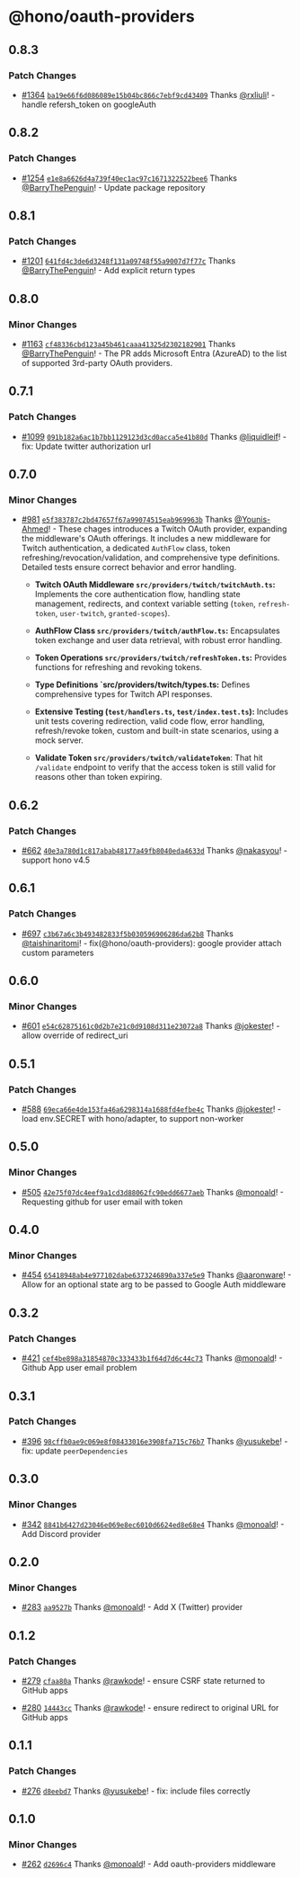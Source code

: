 # @hono/oauth-providers

## 0.8.3

### Patch Changes

- [#1364](https://github.com/honojs/middleware/pull/1364) [`ba19e66f6d086089e15b04bc866c7ebf9cd43409`](https://github.com/honojs/middleware/commit/ba19e66f6d086089e15b04bc866c7ebf9cd43409) Thanks [@rxliuli](https://github.com/rxliuli)! - handle refersh_token on googleAuth

## 0.8.2

### Patch Changes

- [#1254](https://github.com/honojs/middleware/pull/1254) [`e1e8a6626d4a739f40ec1ac97c1671322522bee6`](https://github.com/honojs/middleware/commit/e1e8a6626d4a739f40ec1ac97c1671322522bee6) Thanks [@BarryThePenguin](https://github.com/BarryThePenguin)! - Update package repository

## 0.8.1

### Patch Changes

- [#1201](https://github.com/honojs/middleware/pull/1201) [`641fd4c3de6d3248f131a09748f55a9007d7f77c`](https://github.com/honojs/middleware/commit/641fd4c3de6d3248f131a09748f55a9007d7f77c) Thanks [@BarryThePenguin](https://github.com/BarryThePenguin)! - Add explicit return types

## 0.8.0

### Minor Changes

- [#1163](https://github.com/honojs/middleware/pull/1163) [`cf48336cbd123a45b461caaa41325d2302182901`](https://github.com/honojs/middleware/commit/cf48336cbd123a45b461caaa41325d2302182901) Thanks [@BarryThePenguin](https://github.com/BarryThePenguin)! - The PR adds Microsoft Entra (AzureAD) to the list of supported 3rd-party OAuth providers.

## 0.7.1

### Patch Changes

- [#1099](https://github.com/honojs/middleware/pull/1099) [`091b182a6ac1b7bb1129123d3cd0acca5e41b80d`](https://github.com/honojs/middleware/commit/091b182a6ac1b7bb1129123d3cd0acca5e41b80d) Thanks [@liquidleif](https://github.com/liquidleif)! - fix: Update twitter authorization url

## 0.7.0

### Minor Changes

- [#981](https://github.com/honojs/middleware/pull/981) [`e5f383787c2bd47657f67a99074515eab969963b`](https://github.com/honojs/middleware/commit/e5f383787c2bd47657f67a99074515eab969963b) Thanks [@Younis-Ahmed](https://github.com/Younis-Ahmed)! - These chages introduces a Twitch OAuth provider, expanding the middleware's OAuth offerings. It includes a new middleware for Twitch authentication, a dedicated `AuthFlow` class, token refreshing/revocation/validation, and comprehensive type definitions. Detailed tests ensure correct behavior and error handling.

  - **Twitch OAuth Middleware `src/providers/twitch/twitchAuth.ts`:** Implements the core authentication flow, handling state management, redirects, and context variable setting (`token`, `refresh-token`, `user-twitch`, `granted-scopes`).

  - **AuthFlow Class `src/providers/twitch/authFlow.ts`:** Encapsulates token exchange and user data retrieval, with robust error handling.

  - **Token Operations `src/providers/twitch/refreshToken.ts`:** Provides functions for refreshing and revoking tokens.

  - **Type Definitions `src/providers/twitch/types.ts:** Defines comprehensive types for Twitch API responses.

  - **Extensive Testing (`test/handlers.ts`, `test/index.test.ts`):** Includes unit tests covering redirection, valid code flow, error handling, refresh/revoke token, custom and built-in state scenarios, using a mock server.

  - **Validate Token `src/providers/twitch/validateToken`**: That hit `/validate` endpoint to verify that the access token is still valid for reasons other than token expiring.

## 0.6.2

### Patch Changes

- [#662](https://github.com/honojs/middleware/pull/662) [`40e3a780d1c817abab48177a49fb8040eda4633d`](https://github.com/honojs/middleware/commit/40e3a780d1c817abab48177a49fb8040eda4633d) Thanks [@nakasyou](https://github.com/nakasyou)! - support hono v4.5

## 0.6.1

### Patch Changes

- [#697](https://github.com/honojs/middleware/pull/697) [`c3b67a6c3b493482833f5b030596906286da62b8`](https://github.com/honojs/middleware/commit/c3b67a6c3b493482833f5b030596906286da62b8) Thanks [@taishinaritomi](https://github.com/taishinaritomi)! - fix(@hono/oauth-providers): google provider attach custom parameters

## 0.6.0

### Minor Changes

- [#601](https://github.com/honojs/middleware/pull/601) [`e54c62875161c0d2b7e21c0d9108d311e23072a8`](https://github.com/honojs/middleware/commit/e54c62875161c0d2b7e21c0d9108d311e23072a8) Thanks [@jokester](https://github.com/jokester)! - allow override of redirect_uri

## 0.5.1

### Patch Changes

- [#588](https://github.com/honojs/middleware/pull/588) [`69eca66e4de153fa46a6298314a1688fd4efbe4c`](https://github.com/honojs/middleware/commit/69eca66e4de153fa46a6298314a1688fd4efbe4c) Thanks [@jokester](https://github.com/jokester)! - load env.SECRET with hono/adapter, to support non-worker

## 0.5.0

### Minor Changes

- [#505](https://github.com/honojs/middleware/pull/505) [`42e75f07dc4eef9a1cd3d88062fc90edd6677aeb`](https://github.com/honojs/middleware/commit/42e75f07dc4eef9a1cd3d88062fc90edd6677aeb) Thanks [@monoald](https://github.com/monoald)! - Requesting github for user email with token

## 0.4.0

### Minor Changes

- [#454](https://github.com/honojs/middleware/pull/454) [`65418948ab4e977102dabe6373246890a337e5e9`](https://github.com/honojs/middleware/commit/65418948ab4e977102dabe6373246890a337e5e9) Thanks [@aaronware](https://github.com/aaronware)! - Allow for an optional state arg to be passed to Google Auth middleware

## 0.3.2

### Patch Changes

- [#421](https://github.com/honojs/middleware/pull/421) [`cef4be898a31854870c333433b1f64d7d6c44c73`](https://github.com/honojs/middleware/commit/cef4be898a31854870c333433b1f64d7d6c44c73) Thanks [@monoald](https://github.com/monoald)! - Github App user email problem

## 0.3.1

### Patch Changes

- [#396](https://github.com/honojs/middleware/pull/396) [`98cffb0ae9c069e8f08433016e3908fa715c76b7`](https://github.com/honojs/middleware/commit/98cffb0ae9c069e8f08433016e3908fa715c76b7) Thanks [@yusukebe](https://github.com/yusukebe)! - fix: update `peerDependencies`

## 0.3.0

### Minor Changes

- [#342](https://github.com/honojs/middleware/pull/342) [`8841b6427d23046e069e8ec6010d6624ed8e68e4`](https://github.com/honojs/middleware/commit/8841b6427d23046e069e8ec6010d6624ed8e68e4) Thanks [@monoald](https://github.com/monoald)! - Add Discord provider

## 0.2.0

### Minor Changes

- [#283](https://github.com/honojs/middleware/pull/283) [`aa9527b`](https://github.com/honojs/middleware/commit/aa9527b9e7291095f08f0e9df204b0eb6ba1a0db) Thanks [@monoald](https://github.com/monoald)! - Add X (Twitter) provider

## 0.1.2

### Patch Changes

- [#279](https://github.com/honojs/middleware/pull/279) [`cfaa80a`](https://github.com/honojs/middleware/commit/cfaa80a9e723c4af6e30eb796321db5184a7a6d5) Thanks [@rawkode](https://github.com/rawkode)! - ensure CSRF state returned to GitHub apps

- [#280](https://github.com/honojs/middleware/pull/280) [`14443cc`](https://github.com/honojs/middleware/commit/14443cc255735cc25b85f18f83b1fb3b53583de6) Thanks [@rawkode](https://github.com/rawkode)! - ensure redirect to original URL for GitHub apps

## 0.1.1

### Patch Changes

- [#276](https://github.com/honojs/middleware/pull/276) [`d8eebd7`](https://github.com/honojs/middleware/commit/d8eebd7822f34b49dcb83fb5746df3cb24737260) Thanks [@yusukebe](https://github.com/yusukebe)! - fix: include files correctly

## 0.1.0

### Minor Changes

- [#262](https://github.com/honojs/middleware/pull/262) [`d2696c4`](https://github.com/honojs/middleware/commit/d2696c46ba529dade19a27e4be1fb38fdbf247ab) Thanks [@monoald](https://github.com/monoald)! - Add oauth-providers middleware
